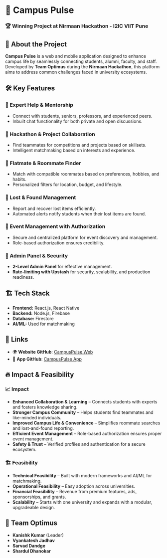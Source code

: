 # 🚀 Campus Pulse

### 🏆 Winning Project at Nirmaan Hackathon - I2IC VIIT Pune

## 🎉 About the Project
**Campus Pulse** is a web and mobile application designed to enhance campus life by seamlessly connecting students, alumni, faculty, and staff. Developed by **Team Optimus** during the **Nirmaan Hackathon**, this platform aims to address common challenges faced in university ecosystems.

## 🛠 Key Features

### 🔹 Expert Help & Mentorship
- Connect with students, seniors, professors, and experienced peers.
- Inbuilt chat functionality for both private and open discussions.

### 🔹 Hackathon & Project Collaboration
- Find teammates for competitions and projects based on skillsets.
- Intelligent matchmaking based on interests and experience.

### 🔹 Flatmate & Roommate Finder
- Match with compatible roommates based on preferences, hobbies, and habits.
- Personalized filters for location, budget, and lifestyle.

### 🔹 Lost & Found Management
- Report and recover lost items efficiently.
- Automated alerts notify students when their lost items are found.

### 🔹 Event Management with Authorization
- Secure and centralized platform for event discovery and management.
- Role-based authorization ensures credibility.

### 🔹 Admin Panel & Security
- **2-Level Admin Panel** for effective management.
- **Rate-limiting with Upstash** for security, scalability, and production readiness.

## 🏗 Tech Stack
- **Frontend:** React.js, React Native
- **Backend:** Node.js, Firebase
- **Database:** Firestore
- **AI/ML:** Used for matchmaking

## 🔗 Links
- 🌍 **Website GitHub**: [CampusPulse Web](https://github.com/Kanishk2Kumar/CampusPulse)
- 📱 **App GitHub**: [CampusPulse App](https://github.com/Kanishk2Kumar/CampusPulse)

## 🔥 Impact & Feasibility
### 📈 Impact
- **Enhanced Collaboration & Learning** – Connects students with experts and fosters knowledge sharing.
- **Stronger Campus Community** – Helps students find teammates and like-minded individuals.
- **Improved Campus Life & Convenience** – Simplifies roommate searches and lost-and-found reporting.
- **Efficient Event Management** – Role-based authorization ensures proper event management.
- **Safety & Trust** – Verified profiles and authentication for a secure ecosystem.

### 🏗 Feasibility
- **Technical Feasibility** – Built with modern frameworks and AI/ML for matchmaking.
- **Operational Feasibility** – Easy adoption across universities.
- **Financial Feasibility** – Revenue from premium features, ads, sponsorships, and grants.
- **Scalability** – Starts with one university and expands with a modular, upgradeable design.

## 👥 Team Optimus
- **Kanishk Kumar** (Leader)
- **Vyankatesh Jadhav**
- **Sarvad Dandge**
- **Shardul Dhanokar**

